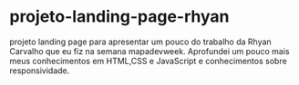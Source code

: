 # projeto-landing-page-rhyan
projeto landing page para apresentar um pouco do trabalho da Rhyan Carvalho que eu fiz na semana mapadevweek.
Aprofundei um pouco mais meus conhecimentos em HTML,CSS e JavaScript e conhecimentos sobre responsividade.
